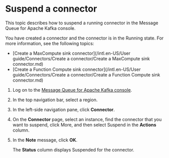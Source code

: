 # Suspend a connector

This topic describes how to suspend a running connector in the Message Queue for Apache Kafka console.

You have created a connector and the connector is in the Running state. For more information, see the following topics:

-   [Create a MaxCompute sink connector](/intl.en-US/User guide/Connectors/Create a connector/Create a MaxCompute sink connector.md)
-   [Create a Function Compute sink connector](/intl.en-US/User guide/Connectors/Create a connector/Create a Function Compute sink connector.md)

1.  Log on to the [Message Queue for Apache Kafka console](https://kafka.console.aliyun.com/?spm=a2c4g.11186623.2.22.6bf72638IfKzDm).

2.  In the top navigation bar, select a region.

3.  In the left-side navigation pane, click **Connector**.

4.  On the **Connector** page, select an instance, find the connector that you want to suspend, click More, and then select Suspend in the **Actions** column.

5.  In the **Note** message, click **OK**.

    The **Status** column displays Suspended for the connector.


